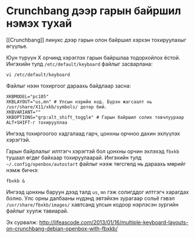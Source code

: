 Crunchbang дээр гарын байршил нэмэх тухай
===================================

[[Crunchbang]] линукс дээр гарын олон байршил хэрхэн тохируулахыг өгүүлье.

Юун түрүүн Х орчинд хэрэглэх гарын байршлаа тодорхойлох ёстой. Ингэхийн тулд `/etc/default/keyboard` файлыг засварлана:

```
vi /etc/default/keyboard
```

Файлыг нээн тохиргоог дараахь байдлаар засна:
```
XKBMODEL="pc105"
XKBLAYOUT="us,mn" # Улсын нэрийн код. Бүрэн жагсаалт нь /usr/share/X11/xkb/symbols/ дотор бий.
XKBVARIANT=""
XKBOPTIONS="grp:alt_shift_toggle" # Гарын байршил солих товчлуураар ALT+SHIFT-г тохирууллаа
```

Ингээд тохиргоогоо хадгалаад гарч, цонхны орчноо дахин эхлүүлэх хэрэгтэй.

Гарын байрлалыг илтгэгч хэрэгтэй бол цонхны орчин эхлэхэд `fbxkb` тушаал өгдөг байхаар тохируулаарай. Ингэхийн тулд `~/.config/openbox/autostart` файлыг нээж төгсгөлд нь дараахь мөрийг нэмж бичнэ:

```
fbxkb &
```

Ингээд цонхны баруун дээд талд `us`, `mn` гэж солигддог илтгэгч харагдах болно. Улс орны далбааны нүдэнд эвтэйхэн зурагаар сольё гэвэл `/usr/share/fbxkb/images/` хавтсанд улсын кодоор нэрлэсэн зургийн файлыг хуулж тавиарай.

Эх сурвалж: http://lifeascode.com/2013/01/16/multiple-keyboard-layouts-on-crunchbang-debian-openbox-with-fbxkb/